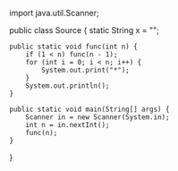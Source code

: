 import java.util.Scanner;

public class Source {
static String x = "";

    public static void func(int n) {
        if (1 < n) func(n - 1);
        for (int i = 0; i < n; i++) {
            System.out.print("*");
        }
        System.out.println();
    }

    public static void main(String[] args) {
        Scanner in = new Scanner(System.in);
        int n = in.nextInt();
        func(n);
    }

}